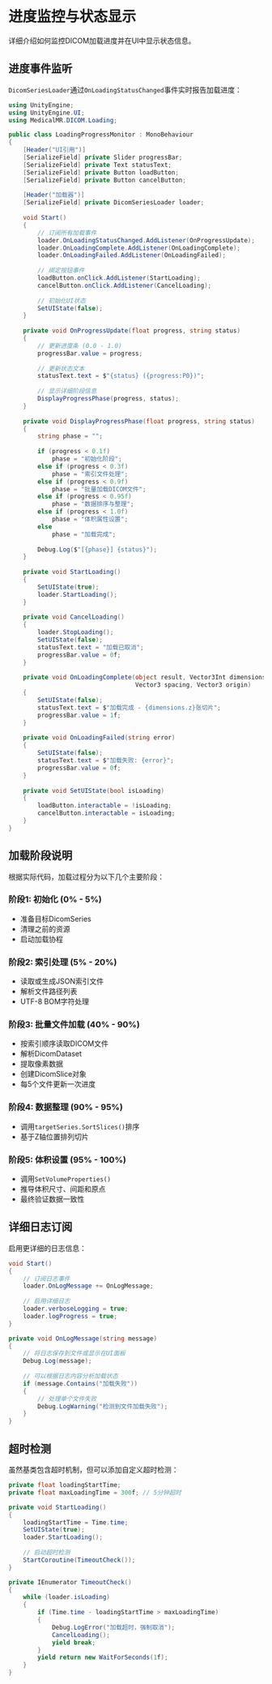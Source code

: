 # 进度监控与状态显示

详细介绍如何监控DICOM加载进度并在UI中显示状态信息。

## 进度事件监听

`DicomSeriesLoader`通过`OnLoadingStatusChanged`事件实时报告加载进度：

```csharp
using UnityEngine;
using UnityEngine.UI;
using MedicalMR.DICOM.Loading;

public class LoadingProgressMonitor : MonoBehaviour
{
    [Header("UI引用")]
    [SerializeField] private Slider progressBar;
    [SerializeField] private Text statusText;
    [SerializeField] private Button loadButton;
    [SerializeField] private Button cancelButton;
    
    [Header("加载器")]
    [SerializeField] private DicomSeriesLoader loader;
    
    void Start()
    {
        // 订阅所有加载事件
        loader.OnLoadingStatusChanged.AddListener(OnProgressUpdate);
        loader.OnLoadingComplete.AddListener(OnLoadingComplete);
        loader.OnLoadingFailed.AddListener(OnLoadingFailed);
        
        // 绑定按钮事件
        loadButton.onClick.AddListener(StartLoading);
        cancelButton.onClick.AddListener(CancelLoading);
        
        // 初始化UI状态
        SetUIState(false);
    }
    
    private void OnProgressUpdate(float progress, string status)
    {
        // 更新进度条 (0.0 - 1.0)
        progressBar.value = progress;
        
        // 更新状态文本
        statusText.text = $"{status} ({progress:P0})";
        
        // 显示详细阶段信息
        DisplayProgressPhase(progress, status);
    }
    
    private void DisplayProgressPhase(float progress, string status)
    {
        string phase = "";
        
        if (progress < 0.1f)
            phase = "初始化阶段";
        else if (progress < 0.3f)
            phase = "索引文件处理";
        else if (progress < 0.9f)
            phase = "批量加载DICOM文件";
        else if (progress < 0.95f)
            phase = "数据排序与整理";
        else if (progress < 1.0f)
            phase = "体积属性设置";
        else
            phase = "加载完成";
            
        Debug.Log($"[{phase}] {status}");
    }
    
    private void StartLoading()
    {
        SetUIState(true);
        loader.StartLoading();
    }
    
    private void CancelLoading()
    {
        loader.StopLoading();
        SetUIState(false);
        statusText.text = "加载已取消";
        progressBar.value = 0f;
    }
    
    private void OnLoadingComplete(object result, Vector3Int dimensions, 
                                   Vector3 spacing, Vector3 origin)
    {
        SetUIState(false);
        statusText.text = $"加载完成 - {dimensions.z}张切片";
        progressBar.value = 1f;
    }
    
    private void OnLoadingFailed(string error)
    {
        SetUIState(false);
        statusText.text = $"加载失败: {error}";
        progressBar.value = 0f;
    }
    
    private void SetUIState(bool isLoading)
    {
        loadButton.interactable = !isLoading;
        cancelButton.interactable = isLoading;
    }
}
```

## 加载阶段说明

根据实际代码，加载过程分为以下几个主要阶段：

### 阶段1: 初始化 (0% - 5%)
- 准备目标DicomSeries
- 清理之前的资源
- 启动加载协程

### 阶段2: 索引处理 (5% - 20%)
- 读取或生成JSON索引文件
- 解析文件路径列表
- UTF-8 BOM字符处理

### 阶段3: 批量文件加载 (40% - 90%)
- 按索引顺序读取DICOM文件
- 解析DicomDataset
- 提取像素数据
- 创建DicomSlice对象
- 每5个文件更新一次进度

### 阶段4: 数据整理 (90% - 95%)
- 调用`targetSeries.SortSlices()`排序
- 基于Z轴位置排列切片

### 阶段5: 体积设置 (95% - 100%)
- 调用`SetVolumeProperties()`
- 推导体积尺寸、间距和原点
- 最终验证数据一致性

## 详细日志订阅

启用更详细的日志信息：

```csharp
void Start()
{
    // 订阅日志事件
    loader.OnLogMessage += OnLogMessage;
    
    // 启用详细日志
    loader.verboseLogging = true;
    loader.logProgress = true;
}

private void OnLogMessage(string message)
{
    // 将日志保存到文件或显示在UI面板
    Debug.Log(message);
    
    // 可以根据日志内容分析加载状态
    if (message.Contains("加载失败"))
    {
        // 处理单个文件失败
        Debug.LogWarning("检测到文件加载失败");
    }
}
```

## 超时检测

虽然基类包含超时机制，但可以添加自定义超时检测：

```csharp
private float loadingStartTime;
private float maxLoadingTime = 300f; // 5分钟超时

private void StartLoading()
{
    loadingStartTime = Time.time;
    SetUIState(true);
    loader.StartLoading();
    
    // 启动超时检测
    StartCoroutine(TimeoutCheck());
}

private IEnumerator TimeoutCheck()
{
    while (loader.isLoading)
    {
        if (Time.time - loadingStartTime > maxLoadingTime)
        {
            Debug.LogError("加载超时，强制取消");
            CancelLoading();
            yield break;
        }
        yield return new WaitForSeconds(1f);
    }
}
```